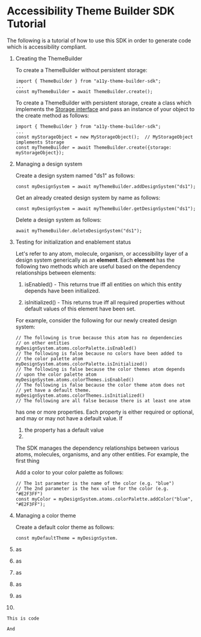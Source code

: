 # Accessibility Theme Builder SDK Tutorial

The following is a tutorial of how to use this SDK in order to generate code which is accessibility compliant.

1. Creating the ThemeBuilder

   To create a ThemeBuilder without persistent storage:
   
   ```
   import { ThemeBuilder } from "a11y-theme-builder-sdk";
   ...
   const myThemeBuilder = await ThemeBuilder.create();
   ```
   
   To create a ThemeBuilder with persistent storage, create a class which implements the [Storage interface](./src/storage/interface.ts) and pass an instance of your object to the create method as follows:
   
   ```
   import { ThemeBuilder } from "a11y-theme-builder-sdk";
   ...
   const myStorageObject = new MyStorageObject();  // MyStorageObject implements Storage
   const myThemeBuilder = await ThemeBuilder.create({storage: myStorageObject});
   ```

2. Managing a design system

   Create a design system named "ds1" as follows:
   
   ```
   const myDesignSystem = await myThemeBuilder.addDesignSystem("ds1");
   ```
   
   Get an already created design system by name as follows:
   
   ```
   const myDesignSystem = await myThemeBuilder.getDesignSystem("ds1");
   ```
   
   Delete a design system as follows:
   
   ```
   await myThemeBuilder.deleteDesignSystem("ds1");
   ```

3. Testing for initialization and enablement status
   
   Let's refer to any atom, molecule, organism, or accessibility layer of a design system generically as an **element**.  Each **element** has the following two methods which are useful based on the dependency relationships between elements:
      
   1. isEnabled() - This returns true iff all entities on which this entity depends have been initialized.
 
   2. isInitialized() - This returns true iff all required properties without default values of this element have been set.

   For example, consider the following for our newly created design system:
   
   ```
   // The following is true because this atom has no dependencies
   // on other entities
   myDesignSystem.atoms.colorPalette.isEnabled()
   // The following is false because no colors have been added to
   // the color palette atom
   myDesignSystem.atoms.colorPalette.isInitialized()
   // The following is false because the color themes atom depends
   // upon the color palette atom
   myDesignSystem.atoms.colorThemes.isEnabled()
   // The following is false because the color theme atom does not
   // yet have a default theme.
   myDesignSystem.atoms.colorThemes.isInitialized()
   // The following are all false because there is at least one atom
   
   ``` 
   
   has one or more properties.  Each property is either required or optional, and may or may not have a default value.  If 
   
   1. the property has a default value
   2. 
   The SDK manages the dependency relationships between various atoms, molecules, organisms, and any other entities.  For example, the first thing 

   Add a color to your color palette as follows:
   
   ```
   // The 1st parameter is the name of the color (e.g. "blue")
   // The 2nd parameter is the hex value for the color (e.g. "#E2F3FF")
   const myColor = myDesignSystem.atoms.colorPalette.addColor("blue", "#E2F3FF");
   ```

3. Managing a color theme

   Create a default color theme as follows:

   ```
   const myDefaultTheme = myDesignSystem.
   ```

4. as
5. as
6. as
7. as
8. as
9. 


```
This is code

And 

```